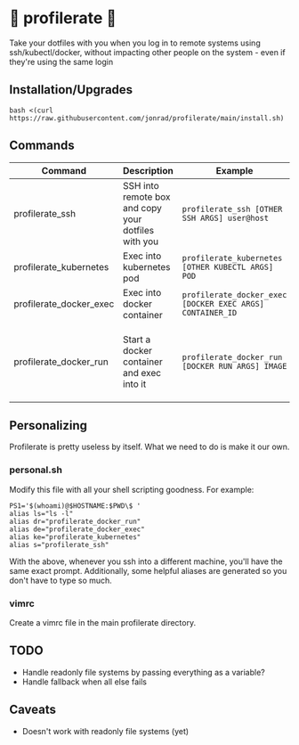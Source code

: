 # 🐰 profilerate 🐰

Take your dotfiles with you when you log in to remote systems using ssh/kubectl/docker, without impacting other people on the system - even if they're using the same login

## Installation/Upgrades


```
bash <(curl https://raw.githubusercontent.com/jonrad/profilerate/main/install.sh)
```

## Commands

| Command | Description | Example | Notes |
| - | - | - | - |
| profilerate_ssh | SSH into remote box and copy your dotfiles with you | `profilerate_ssh [OTHER SSH ARGS] user@host` | `user@host` must be the last arg (does not take a command) |
| profilerate_kubernetes | Exec into kubernetes pod | `profilerate_kubernetes [OTHER KUBECTL ARGS] POD ` | Host must be the last arg. |
| profilerate_docker_exec | Exec into docker container | `profilerate_docker_exec [DOCKER EXEC ARGS] CONTAINER_ID` | You must start the docker container first |
| profilerate_docker_run | Start a docker container and exec into it | `profilerate_docker_run [DOCKER RUN ARGS] IMAGE` | Shuts down the container when you exit. If you don't want the container to shut down, start it yourself and exec in using `profilerate_docker_exec` |

## Personalizing

Profilerate is pretty useless by itself. What we need to do is make it our own. 

### personal.sh

Modify this file with all your shell scripting goodness. For example:

```
PS1='$(whoami)@$HOSTNAME:$PWD\$ '
alias ls="ls -l"
alias dr="profilerate_docker_run"
alias de="profilerate_docker_exec"
alias ke="profilerate_kubernetes"
alias s="profilerate_ssh"
```

With the above, whenever you ssh into a different machine, you'll have the same exact prompt. Additionally, some helpful aliases are generated so you don't have to type so much. 

### vimrc
Create a vimrc file in the main profilerate directory. 

## TODO

* Handle readonly file systems by passing everything as a variable?
* Handle fallback when all else fails

## Caveats
* Doesn't work with readonly file systems (yet)
